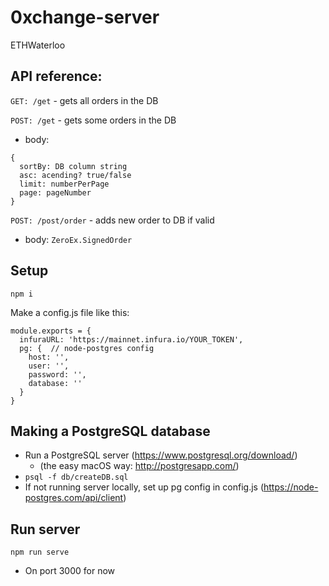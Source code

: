# 0xchange-server
ETHWaterloo

## API reference:

`GET: /get` - gets all orders in the DB

`POST: /get` - gets some orders in the DB
  - body:
  ```
  {
    sortBy: DB column string
    asc: acending? true/false
    limit: numberPerPage
    page: pageNumber
  }
  ```

`POST: /post/order` - adds new order to DB if valid
  - body: `ZeroEx.SignedOrder`


## Setup

`npm i`

Make a config.js file like this:
```
module.exports = {
  infuraURL: 'https://mainnet.infura.io/YOUR_TOKEN',
  pg: {  // node-postgres config
    host: '',
    user: '',
    password: '',
    database: ''
  }
}
```

## Making a PostgreSQL database
- Run a PostgreSQL server (https://www.postgresql.org/download/)
  * (the easy macOS way: http://postgresapp.com/)
- `psql -f db/createDB.sql`
- If not running server locally, set up pg config in config.js (https://node-postgres.com/api/client)

## Run server

`npm run serve`
- On port 3000 for now
